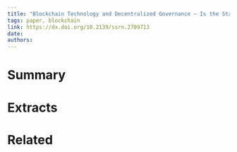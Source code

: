```yaml
---
title: "Blockchain Technology and Decentralized Governance – Is the State Still Necessary"
tags: paper, blockchain
link: https://dx.doi.org/10.2139/ssrn.2709713
date:
authors:
---
```


# Summary

# Extracts

# Related
